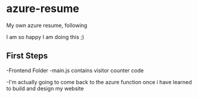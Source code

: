 # azure-resume
My own azure resume, following 

I am so happy I am doing this ;)

## First Steps
-Frontend Folder
-main.js contains visitor counter code

-I'm actually going to come back to the azure function once i have learned to build and design my  website 